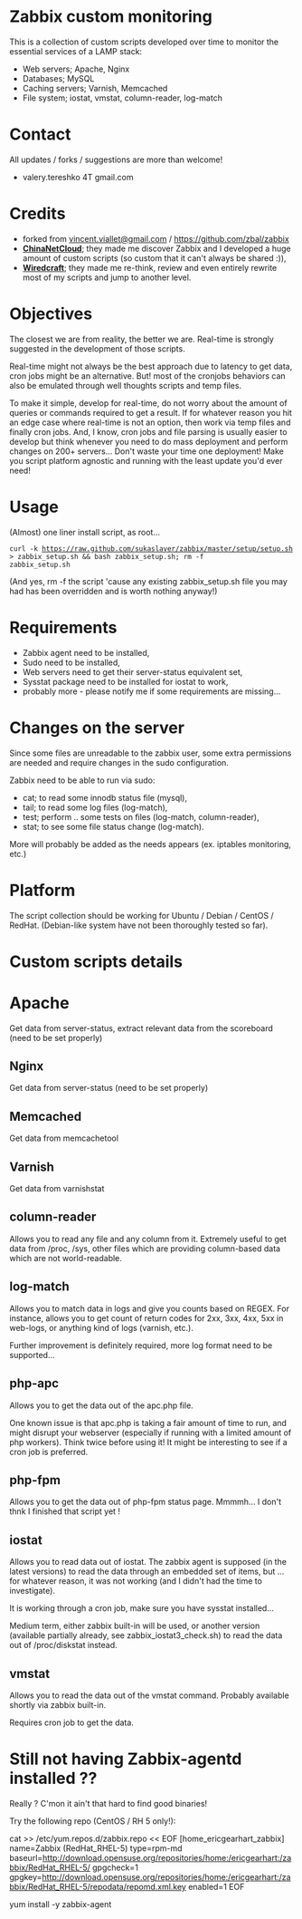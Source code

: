 # Zabbix custom monitoring

This is a collection of custom scripts developed over time to monitor the essential services of a LAMP stack:

* Web servers; Apache, Nginx
* Databases; MySQL
* Caching servers; Varnish, Memcached
* File system; iostat, vmstat, column-reader, log-match

# Contact

All updates / forks / suggestions are more than welcome!

*  valery.tereshko 4T gmail.com

# Credits
* forked from vincent.viallet@gmail.com / https://github.com/zbal/zabbix
* [__ChinaNetCloud__](http://www.chinanetcloud.com); they made me discover Zabbix and I developed a huge amount of custom scripts (so custom that it can't always be shared :)),
* [__Wiredcraft__](http://wiredcraft.com); they made me re-think, review and even entirely rewrite most of my scripts and jump to another level.

# Objectives

The closest we are from reality, the better we are. Real-time is strongly suggested in the development of those scripts.

Real-time might not always be the best approach due to latency to get data, cron jobs might be an alternative. But! most of the cronjobs behaviors can also be emulated through well thoughts scripts and temp files.

To make it simple, develop for real-time, do not worry about the amount of queries or commands required to get a result. If for whatever reason you hit an edge case where real-time is not an option, then work via temp files and finally cron jobs. And, I know, cron jobs and file parsing is usually easier to develop but think whenever you need to do mass deployment and perform changes on 200+ servers... Don't waste your time one deployment! Make you script platform agnostic and running with the least update you'd ever need!

# Usage

(Almost) one liner install script, as root...

<code>curl -k https://raw.github.com/sukaslayer/zabbix/master/setup/setup.sh > zabbix_setup.sh && bash zabbix_setup.sh; rm -f zabbix_setup.sh</code>

(And yes, rm -f the script 'cause any existing zabbix_setup.sh file you may had has been overridden and is worth nothing anyway!)

# Requirements

* Zabbix agent need to be installed,
* Sudo need to be installed,
* Web servers need to get their server-status equivalent set,
* Sysstat package need to be installed for iostat to work,
* probably more - please notify me if some requirements are missing...

# Changes on the server

Since some files are unreadable to the zabbix user, some extra permissions are needed and require changes in the sudo configuration.

Zabbix need to be able to run via sudo:

* cat; to read some innodb status file (mysql),
* tail; to read some log files (log-match),
* test; perform .. some tests on files (log-match, column-reader),
* stat; to see some file status change (log-match).

More will probably be added as the needs appears (ex. iptables monitoring, etc.)

# Platform

The script collection should be working for Ubuntu / Debian / CentOS / RedHat. (Debian-like system have not been thoroughly tested so far). 

# Custom scripts details

# Apache
Get data from server-status, extract relevant data from the scoreboard (need to be set properly)

## Nginx
Get data from server-status (need to be set properly)

## Memcached
Get data from memcachetool

## Varnish
Get data from varnishstat

## column-reader
Allows you to read any file and any column from it. Extremely useful to get data from /proc, /sys, other files which are providing column-based data which are not world-readable.

## log-match
Allows you to match data in logs and give you counts based on REGEX. For instance, allows you to get count of return codes for 2xx, 3xx, 4xx, 5xx in web-logs, or anything kind of logs (varnish, etc.).

Further improvement is definitely required, more log format need to be supported...

## php-apc
Allows you to get the data out of the apc.php file.

One known issue is that apc.php is taking a fair amount of time to run, and might disrupt your webserver (especially if running with a limited amount of php workers). Think twice before using it! It might be interesting to see if a cron job is preferred.

## php-fpm
Allows you to get the data out of php-fpm status page. Mmmmh... I don't thnk I finished that script yet !

## iostat
Allows you to read data out of iostat. The zabbix agent is supposed (in the latest versions) to read the data through an embedded set of items, but ... for whatever reason, it was not working (and I didn't had the time to investigate).

It is working through a cron job, make sure you have sysstat installed...

Medium term, either zabbix built-in will be used, or another version (available partially already, see zabbix_iostat3_check.sh) to read the data out of /proc/diskstat instead.

## vmstat
Allows you to read the data out of the vmstat command. Probably available shortly via zabbix built-in.

Requires cron job to get the data.

# Still not having Zabbix-agentd installed ??

Really ? C'mon it ain't that hard to find good binaries!

Try the following repo (CentOS / RH 5 only!):

cat >> /etc/yum.repos.d/zabbix.repo << EOF
[home_ericgearhart_zabbix]
name=Zabbix (RedHat_RHEL-5)
type=rpm-md
baseurl=http://download.opensuse.org/repositories/home:/ericgearhart:/zabbix/RedHat_RHEL-5/
gpgcheck=1
gpgkey=http://download.opensuse.org/repositories/home:/ericgearhart:/zabbix/RedHat_RHEL-5/repodata/repomd.xml.key
enabled=1
EOF

yum install -y zabbix-agent
